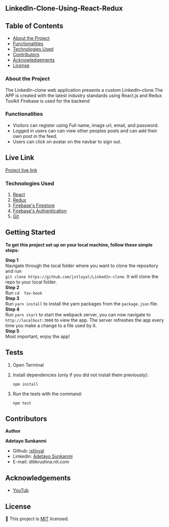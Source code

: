 ## LinkedIn-Clone-Using-React-Redux



## Table of Contents

- [About the Project](#about-the-project)
- [Functionalities](#functionalities)
- [Technologies Used](#technologies-used)
- [Contributors](#contributors)
- [Acknowledgements](#acknowledgements)
- [License](#license)


### About the Project

The LinkedIn-clone web application presents a custom LinkedIn-clone.The APP is created with the latest industry standards using React.js and Redux Toolkit
Firebase is used for the backend <br>


### Functionalities

- Visitors can register using Full name, image url, email, and password.
- Logged in users can can view other peoples posts and can add their own post in the feed.
- Users can click on avatar on the navbar to sign out.



## Live Link 

[Project live link](https://linkedin-clone-e25d6.web.app/)

### Technologies Used 

1. [React](https://reactjs.org/) 
2. [Redux](https://redux.js.org/)
3. [Firebase's Firestore](https://firebase.google.com/)
4. [Firebase's Authentication](https://firebase.google.com/docs/auth)
5. [Git](https://git-scm.com/) 

## Getting Started

**To get this project set up on your local machine, follow these simple steps:**

**Step 1**<br>
Navigate through the local folder where you want to clone the repository and run<br>
`git clone https://github.com/jstloyal/LinkedIn-clone`. It will clone the repo to your local folder.<br>
**Step 2**<br>
Run `cd 
fav-book `<br>
**Step 3**<br>
Run `yarn install` to install the yarn packages from the `package.json` file.<br>
**Step 4**<br>
Run `yarn start` to start the webpack server, you can now navigate to `http://localhost:3000` to view the app. The server refreshes the app every time you make a change to a file used by it.<br>
**Step 5**<br>
Most important, enjoy the app!<br>

## Tests

1. Open Terminal

2. Install dependencies (only if you did not install them previously):

   `npm install`

3. Run the tests with the command:

   `npm test`


## Contributors

**Author**

​**Adetayo Sunkanmi**

- Github: [jstloyal](https://github.com/ditikrushna)
- Linkedin: [Adetayo Sunkanmi](https://www.linkedin.com/in/ditikrushna)
- E-mail: ditikrushna.nit.com

<!-- ACKNOWLEDGEMENTS -->

## Acknowledgements

- [YouTub]()

## License

📝
This project is [MIT](https://opensource.org/licenses/MIT) licensed.
